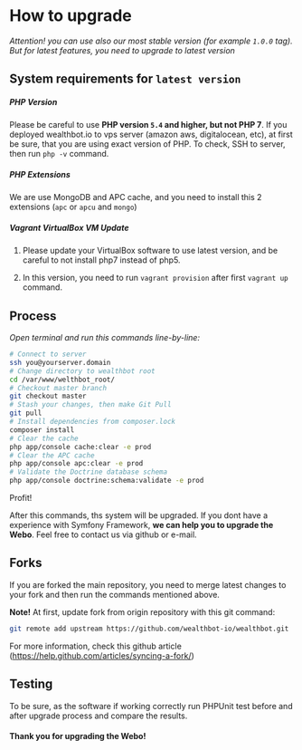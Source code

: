 # How to upgrade

*Attention! you can use also our most stable version (for example `1.0.0` tag). But for latest features, you need to upgrade to latest version*

## System requirements for `latest version`

##### PHP Version
Please be careful to use **PHP version `5.4` and higher, but not PHP 7**.
If you deployed wealthbot.io to vps server (amazon aws, digitalocean, etc), at first be sure, that you are using exact version of PHP. To check, SSH to server, then run `php -v` command.

##### PHP Extensions
We are use MongoDB and APC cache, and you need to install this 2 extensions (`apc` or `apcu` and `mongo`)

##### Vagrant VirtualBox VM Update
1)  Please update your VirtualBox software to use latest version, and be careful to not install php7 instead of php5.

2)  In this version, you need to run `vagrant provision` after first `vagrant up` command.

## Process
*Open terminal and run this commands line-by-line:*

```bash
# Connect to server
ssh you@yourserver.domain
# Change directory to wealthbot root
cd /var/www/welthbot_root/
# Checkout master branch
git checkout master
# Stash your changes, then make Git Pull
git pull
# Install dependencies from composer.lock
composer install
# Clear the cache
php app/console cache:clear -e prod
# Clear the APC cache
php app/console apc:clear -e prod
# Validate the Doctrine database schema
php app/console doctrine:schema:validate -e prod
```
Profit!

After this commands,  ths system will be upgraded. If you dont have a experience with Symfony Framework, **we can help you to upgrade the Webo**. Feel free to contact us via github or e-mail.

## Forks
If you are forked the main repository, you need to merge latest changes to your fork and then run the commands mentioned above.

**Note!** At first, update fork from origin repository with this git command:
```bash
git remote add upstream https://github.com/wealthbot-io/wealthbot.git
```
For more information, check this github article (https://help.github.com/articles/syncing-a-fork/)

## Testing
To be sure, as the software if working correctly run PHPUnit test before and after upgrade process and compare the results.


#### Thank you for upgrading the Webo!
